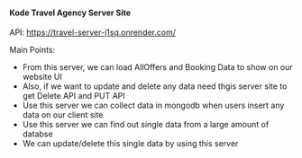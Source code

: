 <h4>Kode Travel Agency Server Site</h4>

API: https://travel-server-j1sq.onrender.com/

Main Points:

- From this server, we can load AllOffers and Booking Data to show on our website UI
- Also, if we want to update and delete any data need thgis server site to get Delete API and PUT API
- Use this server we can collect data in mongodb when users insert any data on our client site
- Use this server we can find out single data from a large amount of databse
- We can update/delete this single data by using this server
